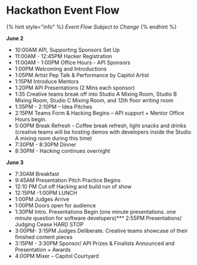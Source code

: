 # Hackathon Event Flow

{% hint style="info" %}
_Event Flow Subject to Change_
{% endhint %}

**June 2**

* 10:00AM API, Supporting Sponsors Set Up
* 11:00AM - 12:45PM Hacker Registration
* 11:00AM - 1:00PM Office Hours - API Sponsors
* 1:00PM Welcoming and Introductions
* 1:05PM Artist Pep Talk & Performance by Capitol Artist
* 1:15PM Introduce Mentors
* 1:20PM API Presentations \(2 Mins each sponsor\)
* 1:35 Creative teams break off into Studio A Mixing Room, Studio B Mixing Room, Studio C Mixing Room, and 12th floor writing room
* 1:35PM - 2:10PM – Idea Pitches
* 2:15PM Teams Form & Hacking Begins – API support + Mentor Office Hours begin.
* 5:00PM Break Refresh - Coffee break refresh, light snacks and drinks \(creative teams will be hosting demos with developers inside the Studio A mixing room during this time\)
* 7:30PM - 8:30PM Dinner
* 8:30PM - Hacking continues overnight

**June 3**

* 7:30AM Breakfast
* 9:45AM Presentation Pitch Practice Begins
* 12:10 PM Cut off Hacking and build run of show
* 12:15PM -1:00PM LUNCH
* 1:00PM Judges Arrive
* 1:00PM Doors open for audience
* 1:30PM Intro. Presentations Begin \(one minute presentations. one minute question for software developers\)\*\*\* 2:55PM Presentations/ Judging Cease HARD STOP
* 3:00PM- 3:15PM Judges Deliberate. Creative teams showcase of their finished content pieces
* 3:15PM - 3:30PM Sponsor/ API Prizes & Finalists Announced and Presentation + Awards
* 4:00PM Mixer – Capitol Courtyard

